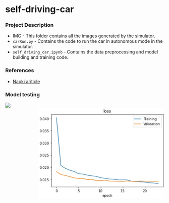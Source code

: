 # self-driving-car

### Project Description
- IMG - This folder contains all the images generated by the simulator.
- ```carRun.py``` - Contains the code to run the car in autonomous mode in the simulator.
- ```self_driving_car.ipynb``` - Contains the data preprocessing and model building and training code.

### References
- [Naoki ariticle](https://medium.com/@naokishibuya/introduction-to-udacity-self-driving-car-simulator-4d78198d301d)

### Model testing
<div> <img align = "left" width = "400" src = "https://github.com/Dipankar-Medhi/self-driving-car/blob/master/driving_gif.gif"> <img align = 'right' width = "400" src = "https://github.com/Dipankar-Medhi/self-driving-car/blob/master/losses.jpg"> </div>


